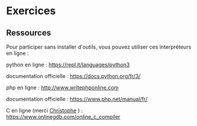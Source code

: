 # Exercices

## Ressources

Pour participer sans installer d'outils, vous pouvez utiliser ces interpréteurs en ligne :

python en ligne :
https://repl.it/languages/python3

documentation officielle :
https://docs.python.org/fr/3/

php en ligne :
http://www.writephponline.com

documentation officielle :
https://www.php.net/manual/fr/

C en ligne (merci [Christophe](https://github.com/StickHash) ) :
https://www.onlinegdb.com/online_c_compiler
